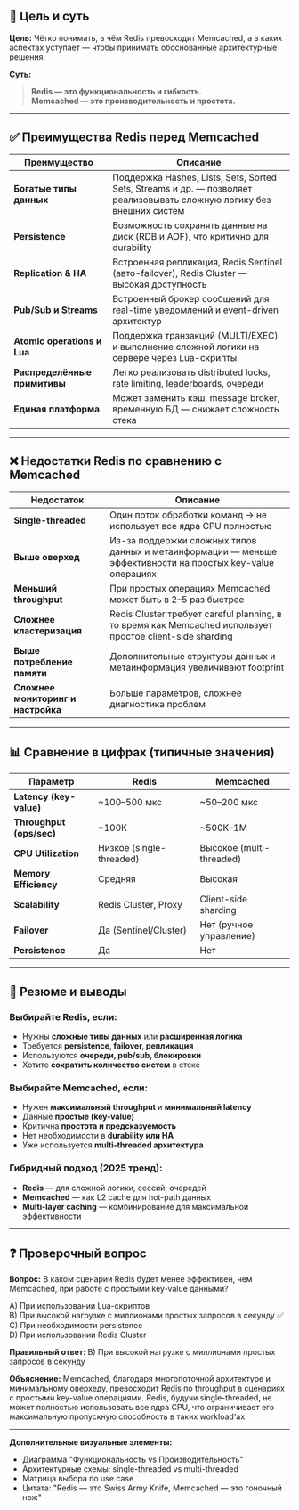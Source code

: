 ## 🎯 **Цель и суть**
**Цель:** Чётко понимать, в чём Redis превосходит Memcached, а в каких аспектах уступает — чтобы принимать обоснованные архитектурные решения.

**Суть:**  
> **Redis — это функциональность и гибкость.**  
> **Memcached — это производительность и простота.**

---

## ✅ **Преимущества Redis перед Memcached**

| Преимущество | Описание |
|-------------|---------|
| **Богатые типы данных** | Поддержка Hashes, Lists, Sets, Sorted Sets, Streams и др. — позволяет реализовывать сложную логику без внешних систем |
| **Persistence** | Возможность сохранять данные на диск (RDB и AOF), что критично для durability |
| **Replication & HA** | Встроенная репликация, Redis Sentinel (авто-failover), Redis Cluster — высокая доступность |
| **Pub/Sub и Streams** | Встроенный брокер сообщений для real-time уведомлений и event-driven архитектур |
| **Atomic operations и Lua** | Поддержка транзакций (MULTI/EXEC) и выполнение сложной логики на сервере через Lua-скрипты |
| **Распределённые примитивы** | Легко реализовать distributed locks, rate limiting, leaderboards, очереди |
| **Единая платформа** | Может заменить кэш, message broker, временную БД — снижает сложность стека |

---

## ❌ **Недостатки Redis по сравнению с Memcached**

| Недостаток | Описание |
|-----------|---------|
| **Single-threaded** | Один поток обработки команд → не использует все ядра CPU полностью |
| **Выше оверхед** | Из-за поддержки сложных типов данных и метаинформации — меньше эффективности на простых key-value операциях |
| **Меньший throughput** | При простых операциях Memcached может быть в 2–5 раз быстрее |
| **Сложнее кластеризация** | Redis Cluster требует careful planning, в то время как Memcached использует простое client-side sharding |
| **Выше потребление памяти** | Дополнительные структуры данных и метаинформация увеличивают footprint |
| **Сложнее мониторинг и настройка** | Больше параметров, сложнее диагностика проблем |

---

## 📊 **Сравнение в цифрах (типичные значения)**

| Параметр | Redis | Memcached |
|--------|-------|-----------|
| **Latency (key-value)** | ~100–500 мкс | ~50–200 мкс |
| **Throughput (ops/sec)** | ~100K | ~500K–1M |
| **CPU Utilization** | Низкое (single-threaded) | Высокое (multi-threaded) |
| **Memory Efficiency** | Средняя | Высокая |
| **Scalability** | Redis Cluster, Proxy | Client-side sharding |
| **Failover** | Да (Sentinel/Cluster) | Нет (ручное управление) |
| **Persistence** | Да | Нет |

---

## 🎯 **Резюме и выводы**

### **Выбирайте Redis, если:**
- Нужны **сложные типы данных** или **расширенная логика**
- Требуется **persistence, failover, репликация**
- Используются **очереди, pub/sub, блокировки**
- Хотите **сократить количество систем** в стеке

### **Выбирайте Memcached, если:**
- Нужен **максимальный throughput** и **минимальный latency**
- Данные **простые (key-value)**
- Критична **простота и предсказуемость**
- Нет необходимости в **durability или HA**
- Уже используется **multi-threaded архитектура**

### **Гибридный подход (2025 тренд):**
- **Redis** — для сложной логики, сессий, очередей
- **Memcached** — как L2 cache для hot-path данных
- **Multi-layer caching** — комбинирование для максимальной эффективности

---

## ❓ **Проверочный вопрос**

**Вопрос:** В каком сценарии Redis будет менее эффективен, чем Memcached, при работе с простыми key-value данными?

A) При использовании Lua-скриптов  
B) При высокой нагрузке с миллионами простых запросов в секунду ✅  
C) При необходимости persistence  
D) При использовании Redis Cluster

**Правильный ответ:** B) При высокой нагрузке с миллионами простых запросов в секунду

**Объяснение:** Memcached, благодаря многопоточной архитектуре и минимальному оверхеду, превосходит Redis по throughput в сценариях с простыми key-value операциями. Redis, будучи single-threaded, не может полностью использовать все ядра CPU, что ограничивает его максимальную пропускную способность в таких workload'ах.

---

**Дополнительные визуальные элементы:**
- Диаграмма "Функциональность vs Производительность"
- Архитектурные схемы: single-threaded vs multi-threaded
- Матрица выбора по use case
- Цитата: "Redis — это Swiss Army Knife, Memcached — это гоночный нож"